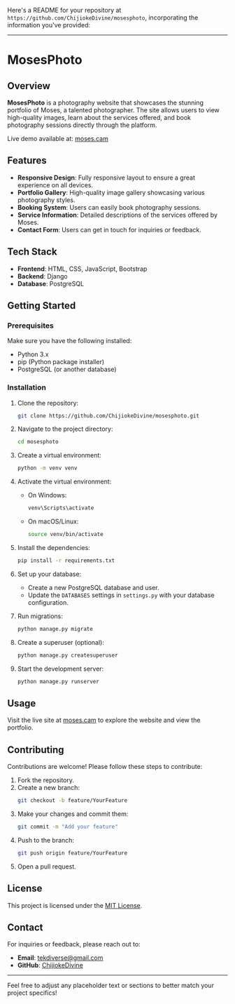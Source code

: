 Here's a README for your repository at `https://github.com/ChijiokeDivine/mosesphoto`, incorporating the information you've provided:

---

# MosesPhoto



## Overview

**MosesPhoto** is a photography website that showcases the stunning portfolio of Moses, a talented photographer. The site allows users to view high-quality images, learn about the services offered, and book photography sessions directly through the platform. 

Live demo available at: [moses.cam](https://moses.cam)

## Features

- **Responsive Design**: Fully responsive layout to ensure a great experience on all devices.
- **Portfolio Gallery**: High-quality image gallery showcasing various photography styles.
- **Booking System**: Users can easily book photography sessions.
- **Service Information**: Detailed descriptions of the services offered by Moses.
- **Contact Form**: Users can get in touch for inquiries or feedback.

## Tech Stack

- **Frontend**: HTML, CSS, JavaScript, Bootstrap
- **Backend**: Django
- **Database**: PostgreSQL

## Getting Started

### Prerequisites

Make sure you have the following installed:

- Python 3.x
- pip (Python package installer)
- PostgreSQL (or another database)

### Installation

1. Clone the repository:
   ```bash
   git clone https://github.com/ChijiokeDivine/mosesphoto.git
   ```
2. Navigate to the project directory:
   ```bash
   cd mosesphoto
   ```
3. Create a virtual environment:
   ```bash
   python -m venv venv
   ```
4. Activate the virtual environment:
   - On Windows:
     ```bash
     venv\Scripts\activate
     ```
   - On macOS/Linux:
     ```bash
     source venv/bin/activate
     ```
5. Install the dependencies:
   ```bash
   pip install -r requirements.txt
   ```
6. Set up your database:
   - Create a new PostgreSQL database and user.
   - Update the `DATABASES` settings in `settings.py` with your database configuration.

7. Run migrations:
   ```bash
   python manage.py migrate
   ```

8. Create a superuser (optional):
   ```bash
   python manage.py createsuperuser
   ```

9. Start the development server:
   ```bash
   python manage.py runserver
   ```

## Usage

Visit the live site at [moses.cam](https://moses.cam) to explore the website and view the portfolio.

## Contributing

Contributions are welcome! Please follow these steps to contribute:

1. Fork the repository.
2. Create a new branch:
   ```bash
   git checkout -b feature/YourFeature
   ```
3. Make your changes and commit them:
   ```bash
   git commit -m "Add your feature"
   ```
4. Push to the branch:
   ```bash
   git push origin feature/YourFeature
   ```
5. Open a pull request.

## License

This project is licensed under the [MIT License](LICENSE).

## Contact

For inquiries or feedback, please reach out to:

- **Email**: tekdiverse@gmail.com 
- **GitHub**: [ChijiokeDivine](https://github.com/ChijiokeDivine)

---

Feel free to adjust any placeholder text or sections to better match your project specifics!

